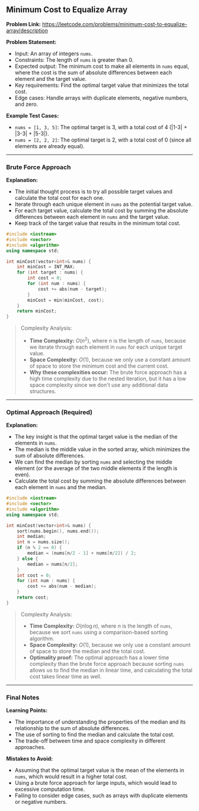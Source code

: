 ## Minimum Cost to Equalize Array
**Problem Link:** https://leetcode.com/problems/minimum-cost-to-equalize-array/description

**Problem Statement:**
- Input: An array of integers `nums`.
- Constraints: The length of `nums` is greater than 0.
- Expected output: The minimum cost to make all elements in `nums` equal, where the cost is the sum of absolute differences between each element and the target value.
- Key requirements: Find the optimal target value that minimizes the total cost.
- Edge cases: Handle arrays with duplicate elements, negative numbers, and zero.

**Example Test Cases:**
- `nums = [1, 3, 5]`: The optimal target is 3, with a total cost of 4 (|1-3| + |3-3| + |5-3|).
- `nums = [2, 2, 2]`: The optimal target is 2, with a total cost of 0 (since all elements are already equal).

---

### Brute Force Approach
**Explanation:**
- The initial thought process is to try all possible target values and calculate the total cost for each one.
- Iterate through each unique element in `nums` as the potential target value.
- For each target value, calculate the total cost by summing the absolute differences between each element in `nums` and the target value.
- Keep track of the target value that results in the minimum total cost.

```cpp
#include <iostream>
#include <vector>
#include <algorithm>
using namespace std;

int minCost(vector<int>& nums) {
    int minCost = INT_MAX;
    for (int target : nums) {
        int cost = 0;
        for (int num : nums) {
            cost += abs(num - target);
        }
        minCost = min(minCost, cost);
    }
    return minCost;
}
```

> Complexity Analysis:
> - **Time Complexity:** $O(n^2)$, where $n$ is the length of `nums`, because we iterate through each element in `nums` for each unique target value.
> - **Space Complexity:** $O(1)$, because we only use a constant amount of space to store the minimum cost and the current cost.
> - **Why these complexities occur:** The brute force approach has a high time complexity due to the nested iteration, but it has a low space complexity since we don't use any additional data structures.

---

### Optimal Approach (Required)
**Explanation:**
- The key insight is that the optimal target value is the median of the elements in `nums`.
- The median is the middle value in the sorted array, which minimizes the sum of absolute differences.
- We can find the median by sorting `nums` and selecting the middle element (or the average of the two middle elements if the length is even).
- Calculate the total cost by summing the absolute differences between each element in `nums` and the median.

```cpp
#include <iostream>
#include <vector>
#include <algorithm>
using namespace std;

int minCost(vector<int>& nums) {
    sort(nums.begin(), nums.end());
    int median;
    int n = nums.size();
    if (n % 2 == 0) {
        median = (nums[n/2 - 1] + nums[n/2]) / 2;
    } else {
        median = nums[n/2];
    }
    int cost = 0;
    for (int num : nums) {
        cost += abs(num - median);
    }
    return cost;
}
```

> Complexity Analysis:
> - **Time Complexity:** $O(n \log n)$, where $n$ is the length of `nums`, because we sort `nums` using a comparison-based sorting algorithm.
> - **Space Complexity:** $O(1)$, because we only use a constant amount of space to store the median and the total cost.
> - **Optimality proof:** The optimal approach has a lower time complexity than the brute force approach because sorting `nums` allows us to find the median in linear time, and calculating the total cost takes linear time as well.

---

### Final Notes

**Learning Points:**
- The importance of understanding the properties of the median and its relationship to the sum of absolute differences.
- The use of sorting to find the median and calculate the total cost.
- The trade-off between time and space complexity in different approaches.

**Mistakes to Avoid:**
- Assuming that the optimal target value is the mean of the elements in `nums`, which would result in a higher total cost.
- Using a brute force approach for large inputs, which would lead to excessive computation time.
- Failing to consider edge cases, such as arrays with duplicate elements or negative numbers.